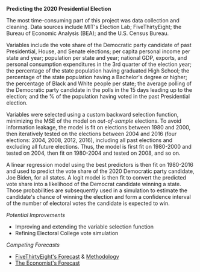 **Predicting the 2020 Presidential Election**

The most time-consuming part of this project was data collection and cleaning. Data sources include MIT's Election Lab; FiveThirtyEight; the Bureau of Economic Analysis (BEA); and the U.S. Census Bureau.

Variables include the vote share of the Democratic party candidate of past Presidential, House, and Senate elections; per capita personal income per state and year; population per state and year; national GDP, exports, and personal consumption expenditures in the 3rd quarter of the election year; the percentage of the state population having graduated High School; the percentage of the state population having a Bachelor's degree or higher; the percentage of Black and White people per state; the average polling of the Democratic party candidate in the polls in the 15 days leading up to the election; and the % of the population having voted in the past Presidential election. 

Variables were selected using a custom backward selection function, minimizing the MSE of the model on *out-of-sample* elections. To avoid information leakage, the model is fit on elections between 1980 and 2000, then iteratively tested on the elections between 2004 and 2016 (four elections: 2004, 2008, 2012, 2016), including all past elections and excluding all future elections. Thus, the model is first fit on 1980-2000 and tested on 2004, then fit on 1980-2004 and tested on 2008, and so on.

A linear regression model using the best predictors is then fit on 1980-2016 and used to predict the vote share of the 2020 Democratic party candidate, Joe Biden, for all states. A logit model is then fit to convert the predicted vote share into a likelihood of the Democrat candidate winning a state. Those probabilities are subsequently used in a simulation to estimate the candidate's chance of winning the election and form a confidence interval of the number of electoral votes the candidate is expected to win.

*Potential Improvements*
* Improving and extending the variable selection function
* Refining Electoral College vote simulation

*Competing Forecasts*
* [FiveThirtyEight's Forecast](https://projects.fivethirtyeight.com/2020-election-forecast/) & [Methodology](https://fivethirtyeight.com/features/how-fivethirtyeights-2020-presidential-forecast-works-and-whats-different-because-of-covid-19/)
* [The Economist's Forecast](https://projects.economist.com/us-2020-forecast/president)
